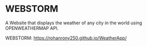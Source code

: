# WEBSTORM

A Website that displays the weather of any city in the world using OPENWEATHERMAP API.

WEBSTORM: https://rohanrony250.github.io/WeatherApp/
